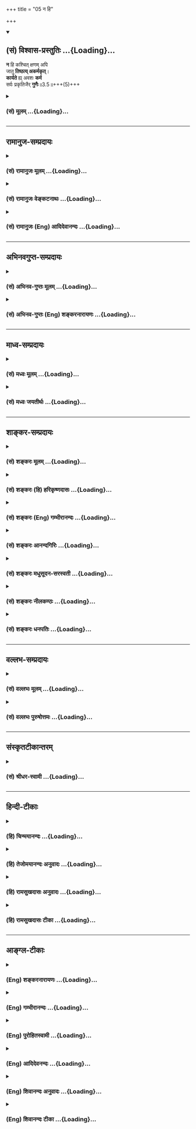 +++
title = "05 न हि"

+++
<div class="js_include" newlevelforh1="2" title="(सं) विश्वास-प्रस्तुतिः" unfilled url="/mahAbhAratam/shlokashaH/06-bhIShma-parva/03-bhagavad-gItA-parva/saMskRtam/vishvAsa-prastutiH/03_karma-yogaH/05_na_hi.md">
<details open><summary><h2>(सं) विश्वास-प्रस्तुतिः ...{Loading}...</h2></summary>

**न** हि कश्चित् क्षणम् अपि  
जातु **तिष्ठत्य् अकर्मकृत्**।  
**कार्यते** ह्य् अवशः **कर्म**  
सर्वः प्रकृतिजैर् **गुणैः**॥3.5॥+++(5)+++
</details>
</div>
<div class="js_include collapsed" newlevelforh1="3" title="(सं) मूलम्" unfilled url="/mahAbhAratam/shlokashaH/06-bhIShma-parva/03-bhagavad-gItA-parva/saMskRtam/mUlam/03_karma-yogaH/05_na_hi.md">
<details><summary><h3>(सं) मूलम् ...{Loading}...</h3></summary>

न हि कश्चित्क्षणमपि जातु तिष्ठत्यकर्मकृत्।  
कार्यते ह्यवशः कर्म सर्वः प्रकृतिजैर्गुणैः।।3.5।।
</details>
</div>


_________________
## रामानुज-सम्प्रदायः
<div class="js_include collapsed" newlevelforh1="3" title="(सं) रामानुजः मूलम्" unfilled url="/mahAbhAratam/shlokashaH/06-bhIShma-parva/03-bhagavad-gItA-parva/saMskRtam/rAmAnujaH/mUlam/03_karma-yogaH/05_na_hi.md">
<details><summary><h3>(सं) रामानुजः मूलम् ...{Loading}...</h3></summary>

।।3.5।।**न हि** अस्मिन् लोके वर्तमानः पुरुषः **कश्चित्** कदाचित् **अपि**
कर्म अकुर्वाणः **तिष्ठति।**न किञ्चित्करोमि इति व्यवसितः अपि **सर्वः**
पुरुषः **प्रकृति**समुद्भवैः सत्त्वरजस्तमोभिः प्राक्तनकर्मानुगुणं
प्रवृद्धैः **गुणैः** स्वोचितं **कर्म** प्रति **अवशः कार्यते**
प्रवर्त्यते। अत उक्तलक्षणेन कर्मयोगेन प्राचीनं पापसञ्चयं नाशयित्वा
गुणांश्च सत्त्वादीन् वशे कृत्वा निर्मलान्तःकरणेन संपाद्यो
ज्ञानयोगः। अन्यथा ज्ञानयोगाय प्रवृत्तः अपि मिथ्याचारो भवति इति आह

</details>
</div>
<div class="js_include collapsed" newlevelforh1="3" title="(सं) रामानुजः वेङ्कटनाथः" unfilled url="/mahAbhAratam/shlokashaH/06-bhIShma-parva/03-bhagavad-gItA-parva/saMskRtam/rAmAnujaH/venkaTanAthaH/03_karma-yogaH/05_na_hi.md">
<details><summary><h3>(सं) रामानुजः वेङ्कटनाथः ...{Loading}...</h3></summary>

  
  
।।3.5।। अनन्वयवशङ्कां परिहरन्ननन्तरश्लोकमवतारयति एतदेवेति।
परमपुरुषाराधनवेषस्य कर्मणस्त्यागे ज्ञाननिष्ठाया
दुस्सम्पादत्वमेवेत्यर्थः। प्रथमो हिशब्दः पूर्वश्लोकार्थोपपादनद्योतकः।
द्वितीयस्त्वेतच्छ्लोकपूर्वार्धोक्तोपपादनार्थः। प्रकरणारम्भेलोकेऽस्मिन्
3।3 इत्युक्ताधिकारिवैचित्र्यमपिकश्चित्सर्वः इत्याभ्यामभिप्रेतमिति
ज्ञापनायअस्मिन् लोके इत्युक्तम्। जातुशब्दो दिवसादिस्थूलकालपरः।
क्षणशब्दस्त्वत्रक्षणो व्यापारवैकल्ये कालभेदाल्पकालयोः
इत्यनेकार्थपाठात्तदन्तर्गताल्पकालविषय इत्यपौनरुक्त्यम्।
तदुभयसङ्ग्रहेणकदाचिदपीत्युक्तम्। प्रलयादिदशाव्यतिरिक्ते सर्वस्मिन् काल
इत्यर्थः। स्वपतोऽपि हि स्वापाख्यं कर्म अत एव हि तत्र
देशकालादिनियमेनानुज्ञाप्रतिषेधौ भवतः। अकर्मकृत् इत्यत्राकर्मणः कर्ता न
विवक्षितः किन्तु कर्मणोऽकर्तेति व्यञ्जनायकर्माकुर्वाण इत्युक्तम्।
सर्वशब्दाभिप्रेतमाह न किञ्चित्करोमीति व्यवसितोऽपीति। अयं
चार्थःकर्मेन्द्रियाणि संयम्य इत्युत्तरश्लोके व्यक्तो भविष्यति।
प्रकृतिजत्वेन विशेषणात् सत्त्वरजस्तमोभिरिति विशेषलाभः। प्रकृतौ नित्यं
विद्यमानानां कथं प्रकृतिजत्वमित्यत्रोक्तंप्राचीनेत्यादि। तदा चाहुः
कर्मवश्या गुणा ह्येते सत्त्वाद्याः पृथिवीपते वि.पु.2।13।70 इति। एतेन
कर्मयोगतनूकृतगुणकज्ञाननिष्ठव्यवच्छेदः। स्वोचितशब्देन तृतीयषट्के
वक्ष्यमाणः प्रकारो दर्शितः। स्वशब्दोऽत्र गुणपरःअवशः सर्वः
इत्युद्देश्यविशेषणत्वभ्रमव्युदासायअवशः कार्यते इत्युक्तम्। कार्यते
इत्यस्य प्रयोज्यकर्मपरत्वव्युदासेन
प्रयोज्यकर्तृविषयत्वव्यक्त्यर्थंप्रवर्त्यत इत्युक्तम्।
व्याख्यातश्लोकद्वयतात्पर्यमाह अत इति। अतः गुणपरतन्त्रतया कर्मयोगमन्तरेण
ज्ञानयोगस्य दुस्सम्पादत्वादित्यर्थः। पापनाशाद्गुणवशीकरणम् तच्च
मोक्षार्थप्रवृत्त्यनुकूलत्वम्। रजस्तमःप्राचुर्यनिवृत्तिर्वा
तत्कार्यरागद्वेषाद्यभावो वा निर्मलत्वमिहाभिप्रेतम्।  
  

</details>
</div>
<div class="js_include collapsed" newlevelforh1="3" title="(सं) रामानुजः (Eng) आदिदेवानन्दः" unfilled url="/mahAbhAratam/shlokashaH/06-bhIShma-parva/03-bhagavad-gItA-parva/saMskRtam/rAmAnujaH/english/AdidevAnandaH/03_karma-yogaH/05_na_hi.md">
<details><summary><h3>(सं) रामानुजः (Eng) आदिदेवानन्दः ...{Loading}...</h3></summary>

3.5 In this world, no man can rest without doing work; for every person,
even though he may have determined, 'I will not do anything,' is caused to act, i.e., is compelled to act according to the Gunas born of Prakrti. The Gunas are Sattva, Rajas and Tamas which increase in accordance with his old Karma. Conseently, Jnana Yoga can be attained only by means of a purified inner organ after annulling the old accumulation of sins by means of Karma Yoga of the aforesaid characteristics and bringing Sattva and other Gunas under control.
Otherwise, one who engages oneself in Jnana Yoga becomes a hypocrite:

</details>
</div>


_________________
## अभिनवगुप्त-सम्प्रदायः
<div class="js_include collapsed" newlevelforh1="3" title="(सं) अभिनव-गुप्तः मूलम्" unfilled url="/mahAbhAratam/shlokashaH/06-bhIShma-parva/03-bhagavad-gItA-parva/saMskRtam/abhinava-guptaH/mUlam/03_karma-yogaH/05_na_hi.md">
<details><summary><h3>(सं) अभिनव-गुप्तः मूलम् ...{Loading}...</h3></summary>

।।3.4 3.5।। तथा हि न कर्मणामिति। न हीति। ज्ञानं कर्मणा रहितं न भवति कर्म
च कौशलोपेतं ज्ञानरहितं न भवति इत्येकमेव वस्तु ज्ञानकर्मणी। तथाचोक्तम्। न
क्रियारहितं ज्ञानं न ज्ञानरहिता क्रिया।  
  
ज्ञानक्रियाविनिष्पन्न आचार्यः पशुपाशहा।। इति तस्मात् ज्ञानान्तर्वर्ति
कर्म अपरिहार्यम्। यतः परवश एव कायवाङ्मनसां परिस्पन्दात्मकत्वात् अवश्यं
किञ्चित्करोति।

</details>
</div>
<div class="js_include collapsed" newlevelforh1="3" title="(सं) अभिनव-गुप्तः (Eng) शङ्करनारायणः" unfilled url="/mahAbhAratam/shlokashaH/06-bhIShma-parva/03-bhagavad-gItA-parva/saMskRtam/abhinava-guptaH/english/shankaranArAyaNaH/03_karma-yogaH/05_na_hi.md">
<details><summary><h3>(सं) अभिनव-गुप्तः (Eng) शङ्करनारायणः ...{Loading}...</h3></summary>

3.4-5 Na karmanam etc Na hi etc. Knowledge, deserted by action, does not
exist; and the action, combined with dexterity does not exist, \[if it
is\] deserted by knowledge. Therefore knowledge and action constitute
one and the same thing. Hence it has been delclared : 'Knowledge is not
deserted by action and action is not deserted by knowledge. \[Hence\] a
teacher who is well accomplished in knowledge and action, is the cutter
of the fetters of the fettered'. Therefore the action that is included
within the knowledge cannot be avoided. For, the body, the organ of
speech and the mind are, by nature, in a perpetual motion; and hence an
individual, being simply under the control of other than himself,
necessarily performs one action or the other. For, the body, the
speech-organ and the mind are of the nature of throbing.

</details>
</div>


_________________
## माध्व-सम्प्रदायः
<div class="js_include collapsed" newlevelforh1="3" title="(सं) मध्वः मूलम्" unfilled url="/mahAbhAratam/shlokashaH/06-bhIShma-parva/03-bhagavad-gItA-parva/saMskRtam/madhvaH/mUlam/03_karma-yogaH/05_na_hi.md">
<details><summary><h3>(सं) मध्वः मूलम् ...{Loading}...</h3></summary>

।।3.5।। न तु कर्माणि सर्वात्मना त्यक्तुं शक्यानीत्याह न हीति।

</details>
</div>
<div class="js_include collapsed" newlevelforh1="3" title="(सं) मध्वः जयतीर्थः" unfilled url="/mahAbhAratam/shlokashaH/06-bhIShma-parva/03-bhagavad-gItA-parva/saMskRtam/madhvaH/jayatIrthaH/03_karma-yogaH/05_na_hi.md">
<details><summary><h3>(सं) मध्वः जयतीर्थः ...{Loading}...</h3></summary>

।।3.5।। ज्ञानरहितात् कर्मत्यागरूपाद्यत्याश्रमात्सिद्धिं न समधिगच्छति 3।4
इति किल पूर्वमुक्तम् तत्रहेत्वाकाङ्क्षायां न हि कश्चिदित्युच्यते इति
व्याख्यानमसदिति भावेन श्लोकतात्पर्यमाह **न त्वि**ति। न ह्यत्र
ज्ञानस्यावश्यकत्वे किञ्चिदुच्यते। नापि यज्ञादिकर्माकरणस्यासम्भवोऽभिधीयते
येन प्रकृतसङ्गतिः स्यात् किन्तु शरीरयात्राद्यर्थानां
कर्मणामपरिहार्यत्वम्। अतो नेदं व्याख्यानं अपि तर्हिकर्मणा बध्यते जन्तुः
म.भा.12।241।7 इति स्मृतिमाश्रित्य यस्तृतीयः पक्षस्तमाशङ्क्ययज्ञार्थात्
3।9 इति स्मृतेरर्थसङ्कोचं वक्ष्यति तत्र कुतः स्मृतेरर्थसङ्कोचः
इत्याकाङ्क्षा स्यात् तामपाकर्तुमुपोद्धातन्यायेन
कर्मशब्दस्तावदसङ्कुचितार्थः परेणाप्यङ्गीकर्तुमशक्य इति प्रतिपादयितुं
कर्माणि सर्वात्मना त्यक्तुं नैव शक्यानीत्यनेनाहेति भावः।

</details>
</div>


_________________
## शाङ्कर-सम्प्रदायः
<div class="js_include collapsed" newlevelforh1="3" title="(सं) शङ्करः मूलम्" unfilled url="/mahAbhAratam/shlokashaH/06-bhIShma-parva/03-bhagavad-gItA-parva/saMskRtam/shankaraH/mUlam/03_karma-yogaH/05_na_hi.md">
<details><summary><h3>(सं) शङ्करः मूलम् ...{Loading}...</h3></summary>

।।3.5।। **न हि** यस्मात् **क्षणमपि** कालं **जातु** कदाचित् **कश्चित्
तिष्ठति अकर्मकृत्** सन्। कस्मात् **कार्यते** प्रवर्त्यते **हि** यस्मात्
**अवश** एव अस्वतन्त्र एव **कर्म सर्वः** प्राणी **प्रकृतिजैः** प्रकृतितो
जातैः सत्त्वरजस्तमोभिः **गुणैः**। अज्ञ इति वाक्यशेषः यतो
वक्ष्यतिगुणैर्यो न विचाल्यते इति। साङ्ख्यानां पृथक्करणात् अज्ञानामेव हि
कर्मयोगः न ज्ञानिनाम्। ज्ञानिनां तु गुणैरचाल्यमानानां स्वतश्चलनाभावात्
कर्मयोगो नोपपद्यते। तथा च व्याख्यातम् वेदाविनाशिनम्
इत्यत्र।। यत्त्वनात्मज्ञः चोदितं कर्म नारभते इति तदसदेवेत्याह

</details>
</div>
<div class="js_include collapsed" newlevelforh1="3" title="(सं) शङ्करः (हि) हरिकृष्णदासः" unfilled url="/mahAbhAratam/shlokashaH/06-bhIShma-parva/03-bhagavad-gItA-parva/saMskRtam/shankaraH/hindI/harikRShNadAsaH/03_karma-yogaH/05_na_hi.md">
<details><summary><h3>(सं) शङ्करः (हि) हरिकृष्णदासः ...{Loading}...</h3></summary>

।।3.5।। बिना ज्ञानके केवल कर्मसंन्यासमात्रसे मनुष्य निष्कर्मतारूप
सिद्धिको क्यों नहीं पाता इसका कारण जाननेकी इच्छा होनेपर कहते हैं कोई भी
मनुष्य कभी क्षणमात्र भी कर्म किये बिना नहीं रहता क्योंकि सभी प्राणी
प्रकृतिसे उत्पन्न सत्त्व रज और तमइन तीन गुणोंद्वारा परवश हुए अवश्य ही
कर्मोंमें प्रवृत्त कर दिये जाते हैं। यहाँ सभी प्राणीके साथ अज्ञानी (
शब्द ) और जोड़ना चाहिये ( अर्थात् सभी अज्ञानी प्राणी ऐसे पढ़ना चाहिये )
क्योंकि आगे जो गुणोंसे विचलित नहीं किया जा सकता इस कथनसे ज्ञानियोंको अलग
किया है अतः अज्ञानियोंके लिये ही कर्मयोग है ज्ञानियोंके लिये नहीं।
क्योंकि जो गुणोंद्वारा विचलित नहीं किये जा सकते उन ज्ञानियोंमें स्वतः
क्रियाका अभाव होनेसे उनके लिये कर्मयोग सम्भव नहीं है। ऐसे ही
वेदाविनाशिनम् इस श्लोककी व्याख्यामें विस्तारपूर्वक कहा गया है।

</details>
</div>
<div class="js_include collapsed" newlevelforh1="3" title="(सं) शङ्करः (Eng) गम्भीरानन्दः" unfilled url="/mahAbhAratam/shlokashaH/06-bhIShma-parva/03-bhagavad-gItA-parva/saMskRtam/shankaraH/english/gambhIrAnandaH/03_karma-yogaH/05_na_hi.md">
<details><summary><h3>(सं) शङ्करः (Eng) गम्भीरानन्दः ...{Loading}...</h3></summary>

3.5 Hi, because; na kascit, no one; jatu, ever; tisthati, remains; api,
even; for so much time as a ksanam, moment; akarma-krt, without doing
work. Why; Hi, for; sarvah, all creatures; karyate karma, are made to
work; verily avasah, under compulsion; gunaih, by the gunas-sattva
(goodness); rajas (activity), and tamas (mental darkness); prakrti-jaih,
born of Nature. The word 'unenlightened' has to be added to the
sentence, since the men of realzation have been spoken of separately in,
'who is not distracted by the three gunas (alities)' (14.23). For
Karma-yoga is meant only for the unenlightened, nor for the men of
Knowledge. Karma-yoga, on the other hand, is not pertinent for the men
of Knowledge who, because of their not moving away from their own Self,
are not shaken by the gunas. This has been explained similarly in, 'he
who has known this One as indestructible' (2.21). But, if one who is not
a knower of the self does not perform prescribed action, then this is
certainly bad. Hence the Lord says:

</details>
</div>
<div class="js_include collapsed" newlevelforh1="3" title="(सं) शङ्करः आनन्दगिरिः" unfilled url="/mahAbhAratam/shlokashaH/06-bhIShma-parva/03-bhagavad-gItA-parva/saMskRtam/shankaraH/AnandagiriH/03_karma-yogaH/05_na_hi.md">
<details><summary><h3>(सं) शङ्करः आनन्दगिरिः ...{Loading}...</h3></summary>

।।3.5।। उक्तेऽर्थे बुभुत्सितं हेतुं वक्तुमुत्तरश्लोकमुत्थापयति
**कस्मादिति।** कस्मान्न कर्मसंन्यासादेव सिद्धिमधिगच्छतीति पूर्वेण
संबन्धः। कदाचित्क्षणमात्रमपि न कश्चिदकर्मकृत्तिष्ठतीत्यत्र
हेतुत्वेनोत्तरार्धं व्याचष्टे **कस्मादिति।** सर्वशब्दाञ्ज्ञानवानपि
गुणैरवशः सन् कर्म कार्यते ततश्च ज्ञानवतः संन्यासवचनमनवकाशं
स्यादित्याशङ्क्याह **अज्ञ इतीति**। तमेव वाक्यशेषं वाक्यशेषावष्टम्भेन
स्पष्टयति **यत इति।** आत्मज्ञानवतो गुणैरविचाल्यतया
गुणातीतत्ववचनादज्ञस्यैव सत्त्वादिगुणैरिच्छाभेदेन कार्यकरणसंघातं
प्रवर्तयितुमशक्तस्याजितकार्यकरणसंघातस्य क्रियासु प्रवर्तमानत्वमित्यर्थः।
ज्ञानयोगेनेत्यादिनोक्तन्यायाच्च वाक्यशेषोपपत्तिरित्याह
**साङ्ख्यानामिति।** ज्ञानिनां गुणप्रयुक्तचलनाभावेऽपि
स्वाभाविकचलनबलात्कर्मयोगो भविष्यतीत्याशङ्क्याह **ज्ञानिनां त्विति।**
प्रत्यगात्मनि स्वारसिकचलनासंभवे प्रागुक्तं न्यायं स्मारयति **तथाचेति।**

</details>
</div>
<div class="js_include collapsed" newlevelforh1="3" title="(सं) शङ्करः मधुसूदन-सरस्वती" unfilled url="/mahAbhAratam/shlokashaH/06-bhIShma-parva/03-bhagavad-gItA-parva/saMskRtam/shankaraH/madhusUdana-sarasvatI/03_karma-yogaH/05_na_hi.md">
<details><summary><h3>(सं) शङ्करः मधुसूदन-सरस्वती ...{Loading}...</h3></summary>

।।3.5।। ततः कर्मजन्यशुद्ध्यभावे बहिर्मुखः हि यस्मात्क्षणमपि कालं जातु
कदाचित्कश्चिदप्यजितेन्द्रियोऽकर्मकृत्सन्न तिष्ठति अपितु
लौकिकवैदिककर्मानुष्ठानव्यग्र एव तिष्ठति। तस्मादशुद्धचित्तस्य संन्यासो न
संभवतीत्यर्थः। कस्मात्पुनरविद्वान्कर्माण्यकुर्वाणो न तिष्ठति। हि
यस्मात्सर्वः प्राणी चित्तशुद्धिरहितोऽवशोऽस्वतन्त्रएव सन् प्रकृतिजैः
प्रकृतितो जातैरभिव्यक्तैः कार्याकारेण सत्त्वरजस्तमोभिः स्वभावप्रभवैर्वा
रागद्वेषादिभिर्गुणैः कर्म लौकिकं वैदिकं वा कार्यते। अतः कर्माण्यकुर्वाणो
न कश्चिदपि तिष्ठतीत्यर्थः। यतः स्वाभाविका गुणाश्चालकाः अतः परवशतया
सर्वदा कर्माणि कुर्वतोऽशुद्धबुद्धेः सर्वकर्मसंन्यासो न संभवतीति न
संन्यासनिबन्धना ज्ञाननिष्ठा संभवतीत्यर्थः।

</details>
</div>
<div class="js_include collapsed" newlevelforh1="3" title="(सं) शङ्करः नीलकण्ठः" unfilled url="/mahAbhAratam/shlokashaH/06-bhIShma-parva/03-bhagavad-gItA-parva/saMskRtam/shankaraH/nIlakaNThaH/03_karma-yogaH/05_na_hi.md">
<details><summary><h3>(सं) शङ्करः नीलकण्ठः ...{Loading}...</h3></summary>

।।3.5।। एतदेव प्रपञ्चयति **नहीति।** अवशः कर्मजशुद्ध्यभावादजितचित्तः
कश्चिदपि जातु कदाचित्समाधिकालेऽपि क्षणमप्यकर्मकृत् कर्माणि
दुर्मनोरथादीन्यकुर्वन् हि प्रसिद्धं न तिष्ठति। हि यस्मात्सर्वोऽपि लोकः
प्रकृतिजैर्गुणैः सत्त्वरजस्तमोभिः स्वभावप्रभवैः रागद्वेषादिभिर्वा कर्म
कायिकं वाचिकं मानसिकं वा कार्यतेऽवश्यं तत्र प्रवर्त्यते।

</details>
</div>
<div class="js_include collapsed" newlevelforh1="3" title="(सं) शङ्करः धनपतिः" unfilled url="/mahAbhAratam/shlokashaH/06-bhIShma-parva/03-bhagavad-gItA-parva/saMskRtam/shankaraH/dhanapatiH/03_karma-yogaH/05_na_hi.md">
<details><summary><h3>(सं) शङ्करः धनपतिः ...{Loading}...</h3></summary>

।।3.5।। तत्र हेतुवाकाङ्क्षायामाह **नहीति।** हि यस्मात्कश्चि
दज्ञोऽशुद्धचित्तः क्षणमपि कालं जातु कदाचिदपि कस्यांचिदप्यवस्थायां
अकर्मकृत्सन्न तिष्ठति। हि यस्मादस्वतन्त्र एव सर्वोऽज्ञलोकः प्रकृतितो
जातैः सत्वरजस्तमोभिर्गुणैः कर्म कार्यते। एतेन कर्मणां च
संन्यासस्तेष्वनासक्तिमात्रं नतु स्वरुपेणाशक्यत्वादित्याह **नहीति।**
कश्चिदपि ज्ञानी वाऽज्ञो वेति परास्तम्। अस्य पक्षस्य युक्तिशतेन
भगवत्पादैर्निराकृतत्वात्गुणैर्यो न विचाल्यते इति
वक्ष्यमाणविरोधस्यात्रैवाचार्यैरुक्तत्वाच्च। अतोऽज्ञं कर्मत्यागिनं
निन्दति कर्मेन्द्रियाणीति स्वपरग्रन्थविरोधाच्च।

</details>
</div>


_________________
## वल्लभ-सम्प्रदायः
<div class="js_include collapsed" newlevelforh1="3" title="(सं) वल्लभः मूलम्" unfilled url="/mahAbhAratam/shlokashaH/06-bhIShma-parva/03-bhagavad-gItA-parva/saMskRtam/vallabhaH/mUlam/03_karma-yogaH/05_na_hi.md">
<details><summary><h3>(सं) वल्लभः मूलम् ...{Loading}...</h3></summary>

।।3.5।। अतोऽवशः सर्वः प्रकृतिजैर्गुणैर्वा कर्म कार्यत एव।

</details>
</div>
<div class="js_include collapsed" newlevelforh1="3" title="(सं) वल्लभः पुरुषोत्तमः" unfilled url="/mahAbhAratam/shlokashaH/06-bhIShma-parva/03-bhagavad-gItA-parva/saMskRtam/vallabhaH/puruShottamaH/03_karma-yogaH/05_na_hi.md">
<details><summary><h3>(सं) वल्लभः पुरुषोत्तमः ...{Loading}...</h3></summary>

  
  
।।3.5।। अज्ञात्वा कर्मकरणे तत्त्यागोऽपि न भवति ज्ञात्वाऽज्ञात्वा वा कर्म
तु करोत्येवेत्याह न हीति। कश्चित् जातु कदाचित् क्षणमपि अकर्मकृत्
कर्माण्यकुर्वन् न तिष्ठति। कुतः इत्यत आह सर्वः प्रकृतिजैर्गुणैः
सात्त्विकादिभिः कर्म कार्यते कर्मणि प्रवर्त्यते। तत्र कारणमाह ह्यवश इति।
हीति निश्चयेन। अवशः न मद्वशो भक्त इत्यर्थः। अतस्तदारम्भात्
स्वरूपज्ञानानन्तरं प्राकृतकार्यतां तेषु ज्ञात्वा मद्वशो भूत्वा त्यजेदिति
भावः।  
  

</details>
</div>


_________________
## संस्कृतटीकान्तरम्
<div class="js_include collapsed" newlevelforh1="3" title="(सं) श्रीधर-स्वामी" unfilled url="/mahAbhAratam/shlokashaH/06-bhIShma-parva/03-bhagavad-gItA-parva/saMskRtam/shrIdhara-svAmI/03_karma-yogaH/05_na_hi.md">
<details><summary><h3>(सं) श्रीधर-स्वामी ...{Loading}...</h3></summary>

।।3.5।। कर्मणां च संन्यासस्तेष्वनासक्तिमात्रं न तु स्वरुपेणा
शक्यत्वादित्याह **नहीति।** जातु कास्यांचिदवस्थायां क्षणमात्रमपि कश्चिदपि
ज्ञानी वाऽज्ञो वा अकर्मकृत्कर्माण्यकुर्वाणो न तिष्ठति। तत्र हेतुः
प्रकृतिजैः स्वाभावप्रभवै राग्द्वेषादिगुणैः सर्वोऽपि जनः कर्म कार्यते
कर्मणि प्रवर्तते अवशोऽस्वतन्त्रः सन्।

</details>
</div>


_________________
## हिन्दी-टीकाः
<div class="js_include collapsed" newlevelforh1="3" title="(हि) चिन्मयानन्दः" unfilled url="/mahAbhAratam/shlokashaH/06-bhIShma-parva/03-bhagavad-gItA-parva/hindI/chinmayAnandaH/03_karma-yogaH/05_na_hi.md">
<details><summary><h3>(हि) चिन्मयानन्दः ...{Loading}...</h3></summary>

।।3.5।। प्रकृति के सत्त्व रज और तम इन तीन गुणों के प्रभाव में मनुष्य
सदैव रहता है। क्षणमात्र भी पूर्णरूप से निष्क्रिय होकर वह नहीं रह सकता।
निष्क्रियता जड़ पदार्थ का धर्म है। शरीर से कोई कर्म न करने पर भी हम मन
और बुद्धि से क्रियाशील रहते ही हैं। विचार क्रिया केवल निद्रावस्था में
लीन हो जाती है। जब तक हम इन गुणों के प्रभाव में रहते हैं तब तक कर्म करने
के लिए हम विवश होते हैं। इसलिए कर्म का सर्वथा त्याग करना प्रकृति के नियम
के विरुद्ध होने के कारण असम्भव है। शारीरिक कर्म न करने पर भी मनुष्य
व्यर्थ के विचारों में मन की शक्ति को गँवाता है। अत गीता का उपदेश है कि
मनुष्य शरीर से तो कर्म करे परन्तु समर्पण की भावना से इससे शक्ति के
अपव्यय से बचाव होने के साथसाथ उसके व्यक्तित्व का भी विकास होता
है। आत्मस्वरूप को नहीं जानने वाले पुरुष के लिए कर्तव्य का त्याग उचित नहीं
है।  
  
भगवान् कहते हैं

</details>
</div>
<div class="js_include collapsed" newlevelforh1="3" title="(हि) तेजोमयानन्दः अनुवादः" unfilled url="/mahAbhAratam/shlokashaH/06-bhIShma-parva/03-bhagavad-gItA-parva/hindI/tejomayAnandaH/anuvAdaH/03_karma-yogaH/05_na_hi.md">
<details><summary><h3>(हि) तेजोमयानन्दः अनुवादः ...{Loading}...</h3></summary>

।।3.5।। कोई भी पुरुष कभी क्षणमात्र भी बिना कर्म किए नहीं रह सकता क्योंकि
प्रकृति से उत्पन्न गुणों के द्वारा अवश हुए सब (पुरुषों) से कर्म करवा
लिया जाता है।।  
  

</details>
</div>
<div class="js_include collapsed" newlevelforh1="3" title="(हि) रामसुखदासः अनुवादः" unfilled url="/mahAbhAratam/shlokashaH/06-bhIShma-parva/03-bhagavad-gItA-parva/hindI/rAmasukhadAsaH/anuvAdaH/03_karma-yogaH/05_na_hi.md">
<details><summary><h3>(हि) रामसुखदासः अनुवादः ...{Loading}...</h3></summary>

।।3.5।। कोई भी मनुष्य किसी भी अवस्थामें क्षणमात्र भी कर्म किये बिना नहीं
रह सकता; क्योंकि (प्रकृतिके) परवश हुए सब प्राणियोंसे प्रकृतिजन्य गुण
कर्म कराते हैं।

</details>
</div>
<div class="js_include collapsed" newlevelforh1="3" title="(हि) रामसुखदासः टीका" unfilled url="/mahAbhAratam/shlokashaH/06-bhIShma-parva/03-bhagavad-gItA-parva/hindI/rAmasukhadAsaH/TIkA/03_karma-yogaH/05_na_hi.md">
<details><summary><h3>(हि) रामसुखदासः टीका ...{Loading}...</h3></summary>

3.5।।***व्याख्या--*'न हि कश्चित् क्षणमपि जातु
तिष्ठत्यकर्मकृत्'--**कर्मयोग, ज्ञानयोग और भक्तियोग--किसी भी मार्गमें
साधक कर्म किये बिना नहीं रह सकता। यहाँ **'कश्चित् क्षणम्'** और
**'जातु'**--ये तीनों विलक्षण पद हैं। इनमें **'कश्चित्'** पदका प्रयोग
करके भगवान् कहते हैं कि कोई भी मनुष्य कर्म किये बिना नहीं रहता, चाहे वह
ज्ञानी हो या अज्ञानी। यद्यपि ज्ञानीका अपने कहलानेवाले शरीरके साथ कोई
सम्बन्ध नहीं रहता, तथापि उसके कहलानेवाले शरीरसे भी हरदम क्रिया होती रहती
है। **'क्षणम्'**पदका प्रयोग करके भगवान् यह कहते हैं कि यद्यपि
मनुष्य**'**मैं हरदम कर्म करता हूँ' ऐसा नहीं मानता, तथापि जबतक वह शरीरके
साथ अपना सम्बन्ध मानता है, तबतक वह एक क्षणके लिये भी कर्म किये बिना नहीं
रहता। **'जातु'** पदका प्रयोग करके भगवान् कहते हैं कि जाग्रत्, स्वप्न्,
सुषुप्ति, मूर्च्छा आदि किसी भी अवस्थामें मनुष्य कर्म किये बिना यह नहीं
रह सकता। इसका कारण भगवान् इसी श्लोकके उत्तरार्धमें **'अवशः'** पदसे बताते
हैं कि प्रकृतिके परवश होनेके कारण उसे कर्म करने ही पड़ते हैं। प्रकृति
निरन्तर परिवर्तनशील है। साधकको अपने लियेकुछ नहीं करना है। जो विहित कर्म
सामने आ जाय, उसे केवल दूसरोंके हितकी दृष्टिसे कर देना है।
परमात्मप्राप्तिका उद्देश्य होनेसे साधक निषिद्ध-कर्म तो कर ही नहीं
सकता। बहुत-से मनुष्य केवल स्थूलशरीरकी क्रियाओंको कर्म मानते हैं, पर गीता
मनकी क्रियाओंको भी कर्म मानती है। गीताने शारीरिक, वाचिक और मानसिक रूपसे
की गयी मात्र क्रियाओंको कर्म माना है--**'शरीरवाङ्मनोभिर्यत्कर्म
प्रारभते नरः'** (गीता 18। 15)। जिस शारीरिक अथवा मानसिक क्रियाओंके साथ
मनुष्य अपना सम्बन्ध मान लेता है, वे ही सब क्रियाएँ 'कर्म' बनकर उसे
बाँधनेवाली होती हैं, अन्य क्रियाएँ नहीं। मनुष्योंकी एक ऐसी धारणा बनी हुई
है, जिसके अनुसार वे बच्चोंका पालन-पोषण तथा आजीविका-व्यापार, नौकरी,
अध्यापन आदिको ही कर्म मानते हैं और इनके अतिरिक्त खाना-पीना, सोना, बैठना,
चिन्तन करना आदिको कर्म नहीं मानते। इसी कारण कई मनुष्य व्यापार आदि
कर्मोंको छोड़कर ऐसा मान लेते हैं कि मैं कर्म नहीं कर रहा हूँ। परन्तु यह
उनकी भारी भूल है। शरीर-निर्वाह-सम्बन्धी स्थूलशरीरकी क्रियाएँ; नींद,
चिन्तन आदि सूक्ष्म-शरीरकी क्रियाएँ और समाधि आदि कारण-शरीरकी क्रियाएँ ये
सब कर्म ही हैं। जबतक शरीरमें अहंता-ममता है तबतक शरीरसे होनेवाली मात्र
क्रियाएँ कर्म हैं। कारण कि शरीर प्रकृतिका कार्य है और प्रकृति कभी अक्रिय
नहीं होती। अतः शरीरमें अहंताममता रहते हुए कोई भी मनुष्य किसी भी
अवस्थामें क्षणमात्र भी कर्म किये बिना नहीं रह सकता, चाहे वह अवस्था
प्रवृत्तिकी हो या निवृत्तिकी।  
  
**'कार्यते ह्यवशः कर्म सर्वः प्रकृतिजैर्गुणैः'--**प्रकृतिजन्य गुण
(प्रकृतिके) परवश हुए प्राणियोंसे कर्म कराते हैं। परवश होनेपर प्रकृतिके
गुणोंद्वारा कर्म कराये जाते हैं; क्योंकि प्रकृति एवं उसके गुण निरन्तर
क्रियाशील हैं (गाता 3। 27 13। 29)। यद्यपि आत्मा स्वयं अक्रिय, असंग,
अविनाशी, निर्विकार तथा निर्लिप्त है, तथापि जबतक वह प्रकृति एवं उसके
कार्य--स्थूल, सूक्ष्म और कारण-शरीरमें किसी भी शरीरके साथ अपना सम्बन्ध
मानकर उससे सुख चाहता है, तबतक वह प्रकृतिके परवश रहता है (गीता 14। 5)।
इसी परवशताको यहाँ **'अवशः'** पदसे कहा गया है। नवें अध्यायके आठवें
श्लोकमें और आठवें अध्यायके उन्नीसवेँ श्लोकमें भी प्रकृतिके साथ सम्बन्ध
माननेसे परवश हुए जीवके द्वारा कर्म करनेकी बात कही गयी है। स्वभाव बनता है
वृत्तियोंसे, वृत्तियाँ बनती हैं गुणोंसे और गुण पैदा होते हैं प्रकृतिसे।
अतः चाहे स्वभावके परवश कहो, चाहे गुणोंके परवश कहो और चाहे प्रकृतिके परवश
कहो, एक ही बात है। वास्तवमें सबके मूलमें प्रकृति-जन्य पदार्थोंकी परवशता
ही है। इसी परवशतासे सभी परवशताएँ पैदा होती हैं। अतः प्रकृतिजन्य
पदार्थोंकी परवशताको ही कहीं कालकी, कहीं स्वभावकी, कहीं कर्मकी और कहीं
गुणोंकी परवशता कह दिया है। तात्पर्य यह है कि यह जीव जबतक प्रकृति और उसके
गुणोंसे अतीत नहीं होता, परमात्माकी प्राप्ति नहीं कर लेता, तबतक यह गुण,
काल, स्वभाव आदिके अवश (परवश) ही रहता है अर्थात् यह जीव जबतक प्रकृतिके
साथ अपना सम्बन्ध मानता है, प्रकृतिमें स्थित रहता है, तबतक यह कभी
गुणोंके, कभी कालके, कभी भोगोंके और कभी स्वभावके परवश होता रहता है कभी
स्ववश (स्वतन्त्र) नहीं रहता। इनके सिवाय यह परिस्थिति, व्यक्ति, स्त्री,
पुत्र, धन, मकान आदिके भी परवश होता रहता है। परन्तु जब यह गुणोंसे अतीत
अपने स्वरूपका अथवा परमात्मतत्त्वका अनुभव कर लेता है, तो फिर इसकी यह
परवशता नहीं रहती और यह स्वतःसिद्ध स्वतन्त्रताको प्राप्त हो जाता है।

</details>
</div>


_________________
## आङ्ग्ल-टीकाः
<div class="js_include collapsed" newlevelforh1="3" title="(Eng) शङ्करनारायणः" unfilled url="/mahAbhAratam/shlokashaH/06-bhIShma-parva/03-bhagavad-gItA-parva/english/shankaranArAyaNaH/03_karma-yogaH/05_na_hi.md">
<details><summary><h3>(Eng) शङ्करनारायणः ...{Loading}...</h3></summary>

3.5. For, no one can ever remain, even for a moment, as a non-performer of action; because everyone, being not master of himself, is forced to perform action by the Strands born of the Prakrti (Material cause)

</details>
</div>
<div class="js_include collapsed" newlevelforh1="3" title="(Eng) गम्भीरानन्दः" unfilled url="/mahAbhAratam/shlokashaH/06-bhIShma-parva/03-bhagavad-gItA-parva/english/gambhIrAnandaH/03_karma-yogaH/05_na_hi.md">
<details><summary><h3>(Eng) गम्भीरानन्दः ...{Loading}...</h3></summary>

3.5 Because, no one ever remains even for a moment without doing work.
For all are made to work under compulsion by the gunas born of Nature.

</details>
</div>
<div class="js_include collapsed" newlevelforh1="3" title="(Eng) पुरोहितस्वामी" unfilled url="/mahAbhAratam/shlokashaH/06-bhIShma-parva/03-bhagavad-gItA-parva/english/purohitasvAmI/03_karma-yogaH/05_na_hi.md">
<details><summary><h3>(Eng) पुरोहितस्वामी ...{Loading}...</h3></summary>

3.5 He cannot even for a moment remain really inactive, for the Qualities of Nature will compel him to act whether he will or no.

</details>
</div>
<div class="js_include collapsed" newlevelforh1="3" title="(Eng) आदिदेवनन्दः" unfilled url="/mahAbhAratam/shlokashaH/06-bhIShma-parva/03-bhagavad-gItA-parva/english/AdidevanandaH/03_karma-yogaH/05_na_hi.md">
<details><summary><h3>(Eng) आदिदेवनन्दः ...{Loading}...</h3></summary>

3.5 No man can, even for a moment, rest without doing work; for everyone is caused to act, in spite of himself, by the Gunas born of Nature.

</details>
</div>
<div class="js_include collapsed" newlevelforh1="3" title="(Eng) शिवानन्दः अनुवादः" unfilled url="/mahAbhAratam/shlokashaH/06-bhIShma-parva/03-bhagavad-gItA-parva/english/shivAnandaH/anuvAdaH/03_karma-yogaH/05_na_hi.md">
<details><summary><h3>(Eng) शिवानन्दः अनुवादः ...{Loading}...</h3></summary>

3.5 Verily none can ever remain for even a moment without performing action; for everyone is made to act helplessly indeed by the alities born of Nature.

</details>
</div>
<div class="js_include collapsed" newlevelforh1="3" title="(Eng) शिवानन्दः टीका" unfilled url="/mahAbhAratam/shlokashaH/06-bhIShma-parva/03-bhagavad-gItA-parva/english/shivAnandaH/TIkA/03_karma-yogaH/05_na_hi.md">
<details><summary><h3>(Eng) शिवानन्दः टीका ...{Loading}...</h3></summary>

3.5 नहि not; कश्चित् anyone; क्षणम् a moment; अपि even; जातु verily;
तिष्ठति remains; अकर्मकृत् without performing action; कार्यते is made to do; हि for; अवशः helpless; कर्म action; सर्वः all; प्रकृतिजैः born of Prakriti; गुणैः by the alities.Commentary The Gunas (alities of Nature)
are three; viz.; Sattva; Rajas and Tamas. Sattva is harmony or light or purity Rajas is passion or motion Tamas is inertia or darkness. Sattvic actions help a man to attain to Moksha. Rajasic and Tamasic actions bind a man to Samsara.These alities cannot affect a man who has knowledge of the Self. He has crossed over these alities. He has become a Gunatita
(one who has transcended the alities of Nature). The ignorant man who has no knowledge of the Self and who is swayed by Avidya or nescience is driven helplessly to action by the Gunas. (Cf.IV.16;XVIII.11).

</details>
</div>
